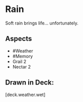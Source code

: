 # Rain
Soft rain brings life... unfortunately.
## Aspects
- #Weather
- #Memory
- Grail 2
- Nectar 2
## Drawn in Deck:
[deck.weather.wet]